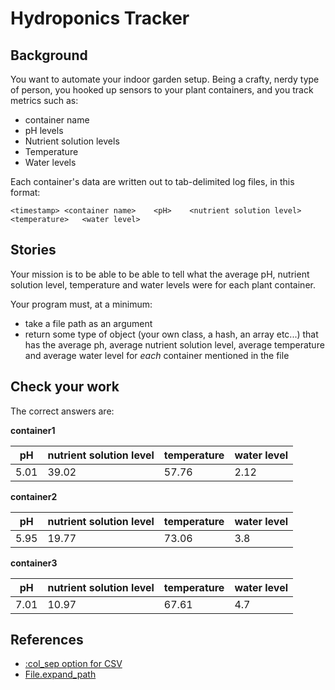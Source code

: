 # Hydroponics Tracker

## Background

You want to automate your indoor garden setup.  Being a crafty, nerdy type of person, 
you hooked up sensors to your plant containers, and you track metrics such as:

* container name
* pH levels
* Nutrient solution levels
* Temperature
* Water levels

Each container's data are written out to tab-delimited log files, in this format:

```
<timestamp>	<container name>	<pH>	<nutrient solution level>	<temperature>	<water level>
```

## Stories

Your mission is to be able to be able to tell what the average pH, nutrient solution level,
temperature and water levels were for each plant container.

Your program must, at a minimum:

* take a file path as an argument
* return some type of object (your own class, a hash, an array etc...) that has the
average ph, average nutrient solution level, average temperature and average water level for _each_ container
mentioned in the file

## Check your work

The correct answers are:

**container1**

pH   | nutrient solution level | temperature | water level
---- | ----------------------- | ----------- | -----------
5.01 | 39.02                   | 57.76       | 2.12

**container2**

pH   | nutrient solution level | temperature | water level
---- | ----------------------- | ----------- | -----------
5.95 | 19.77                   | 73.06       | 3.8

**container3**

pH   | nutrient solution level | temperature | water level
---- | ----------------------- | ----------- | -----------
7.01 | 10.97                   | 67.61       | 4.7

## References

* [:col_sep option for CSV](http://ruby-doc.org/stdlib-2.1.1/libdoc/csv/rdoc/CSV.html)
* [File.expand_path](http://www.ruby-doc.org/core-2.1.2/File.html#method-c-expand_path)
